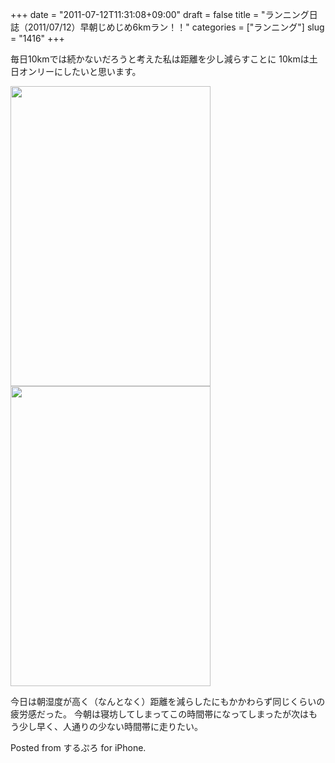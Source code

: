 +++
date = "2011-07-12T11:31:08+09:00"
draft = false
title = "ランニング日誌（2011/07/12）早朝じめじめ6kmラン！！"
categories = ["ランニング"]
slug = "1416"
+++

毎日10kmでは続かないだろうと考えた私は距離を少し減らすことに
10kmは土日オンリーにしたいと思います。
<!--more-->

<img src="http://knk-n.com.s3-website-ap-northeast-1.amazonaws.com/images/2011/07/slooProImg_20110712112236.png" alt="" width="320" height="480" class="slooProImg" />

<img alt="" src="http://knk-n.com.s3-website-ap-northeast-1.amazonaws.com/images/2011/07/slooProImg_20110712112500.png" width="320" height="480" class="slooProImg" />

今日は朝湿度が高く（なんとなく）距離を減らしたにもかかわらず同じくらいの疲労感だった。
今朝は寝坊してしまってこの時間帯になってしまったが次はもう少し早く、人通りの少ない時間帯に走りたい。




Posted from するぷろ for iPhone.
